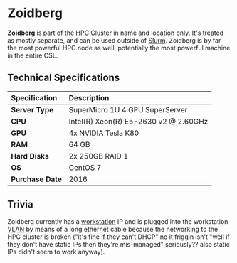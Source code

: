# Zoidberg

**Zoidberg** is part of the [HPC Cluster](./) in name and location only. It's treated as mostly separate, and can be used outside of [Slurm](../../services/cluster/slurm.md). Zoidberg is by far the most powerful HPC node as well, potentially the most powerful machine in the entire CSL.

## Technical Specifications

| **Specification** | Description |
| :--- | :--- |
| **Server Type** | SuperMicro 1U 4 GPU SuperServer |
| **CPU** | Intel\(R\) Xeon\(R\) E5-2630 v2 @ 2.60GHz |
| **GPU** | 4x NVIDIA Tesla K80 |
| **RAM** | 64 GB |
| **Hard Disks** | 2x 250GB RAID 1 |
| **OS** | CentOS 7 |
| **Purchase Date** | 2016 |

## Trivia

Zoidberg currently has a [workstation](../../services/workstations/) IP and is plugged into the workstation [VLAN](../../technologies/osi-model.md) by means of a long ethernet cable because the networking to the HPC cluster is broken \("it's fine if they can't DHCP" no it friggin isn't "well if they don't have static IPs then they're mis-managed" seriously?? also static IPs didn't seem to work anyway\).

